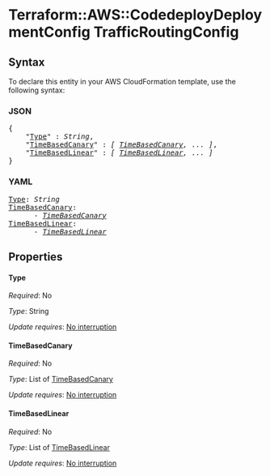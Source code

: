 # Terraform::AWS::CodedeployDeploymentConfig TrafficRoutingConfig

## Syntax

To declare this entity in your AWS CloudFormation template, use the following syntax:

### JSON

<pre>
{
    "<a href="#type" title="Type">Type</a>" : <i>String</i>,
    "<a href="#timebasedcanary" title="TimeBasedCanary">TimeBasedCanary</a>" : <i>[ <a href="trafficroutingconfig-timebasedcanary.md">TimeBasedCanary</a>, ... ]</i>,
    "<a href="#timebasedlinear" title="TimeBasedLinear">TimeBasedLinear</a>" : <i>[ <a href="trafficroutingconfig-timebasedlinear.md">TimeBasedLinear</a>, ... ]</i>
}
</pre>

### YAML

<pre>
<a href="#type" title="Type">Type</a>: <i>String</i>
<a href="#timebasedcanary" title="TimeBasedCanary">TimeBasedCanary</a>: <i>
      - <a href="trafficroutingconfig-timebasedcanary.md">TimeBasedCanary</a></i>
<a href="#timebasedlinear" title="TimeBasedLinear">TimeBasedLinear</a>: <i>
      - <a href="trafficroutingconfig-timebasedlinear.md">TimeBasedLinear</a></i>
</pre>

## Properties

#### Type

_Required_: No

_Type_: String

_Update requires_: [No interruption](https://docs.aws.amazon.com/AWSCloudFormation/latest/UserGuide/using-cfn-updating-stacks-update-behaviors.html#update-no-interrupt)

#### TimeBasedCanary

_Required_: No

_Type_: List of <a href="trafficroutingconfig-timebasedcanary.md">TimeBasedCanary</a>

_Update requires_: [No interruption](https://docs.aws.amazon.com/AWSCloudFormation/latest/UserGuide/using-cfn-updating-stacks-update-behaviors.html#update-no-interrupt)

#### TimeBasedLinear

_Required_: No

_Type_: List of <a href="trafficroutingconfig-timebasedlinear.md">TimeBasedLinear</a>

_Update requires_: [No interruption](https://docs.aws.amazon.com/AWSCloudFormation/latest/UserGuide/using-cfn-updating-stacks-update-behaviors.html#update-no-interrupt)


